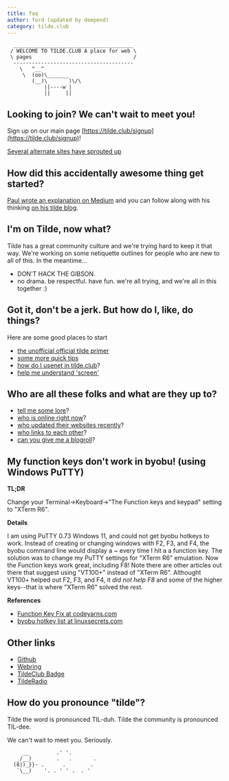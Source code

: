 ```yaml
---
title: faq
author: ford (updated by deepend)
category: tilde.club
---
```


      _______________________________________
     / WELCOME TO TILDE.CLUB A place for web \
     \ pages                                 /
      ---------------------------------------
        \   ^__^
         \  (oo)\_______
            (__)\       )\/\
                ||----w |
                ||     ||

Looking to join? We can\'t wait to meet you!
--------------------------------------------

Sign up on our main page [https://tilde.club/signup](https://tilde.club/signup)!

[Several alternate sites have sprouted
up](http://tilde.club/%7Epfhawkins/othertildes.html)

How did this accidentally awesome thing get started?
----------------------------------------------------

[Paul wrote an explanation on
Medium](https://medium.com/message/tilde-club-i-had-a-couple-drinks-and-woke-up-with-1-000-nerds-a8904f0a2ebf)
and you can follow along with his thinking [on his tilde
blog](http://tilde.club/~ford/).

I\'m on Tilde, now what?
------------------------

Tilde has a great community culture and we\'re trying hard to keep it
that way. We\'re working on some netiquette outlines for people who are
new to all of this. In the meantime\...

-   DON\'T HACK THE GIBSON.
-   no drama. be respectful. have fun. we\'re all trying, and we\'re all
    in this together :)

Got it, don\'t be a jerk. But how do I, like, do things?
--------------------------------------------------------

Here are some good places to start

-   [the unofficial official tilde
    primer](http://tilde.club/~anthonydpaul/primer.html)
-   [some more quick
    tips](http://tilde.club/~pfhawkins/tipsntricks.html)
-   [how do I usenet in
    tilde.club](http://tilde.club/wiki/usenet-news.html)?
-   [help me understand \'screen\'](http://tilde.club/~jonathan/screen/)

Who are all these folks and what are they up to?
------------------------------------------------

-   [tell me some lore](http://tilde.club/~joeld/tildelore.html)?
-   [who is online right
    now](http://tilde.club/~whitneymcn/whoville.shtml)?
-   [who updated their websites
    recently](http://tilde.club/tilde.24h.php)?
-   [who links to each other](http://tilde.club/~ford/social.html)?
-   [can you give me a blogroll](http://tilde.club/~_/)?

My function keys don't work in byobu! (using Windows PuTTY)
------------------------------------------------------------------

**TL;DR**

Change your Terminal->Keyboard->"The Function keys and keypad" setting to "XTerm R6".

**Details**

I am using PuTTY 0.73 Windows 11, and could not get byobu hotkeys to work. Instead of creating or changing windows with F2, F3, and F4, the byobu command line would display a ~ every time I hit a a function key. The solution was to change my PuTTY settings for "XTerm R6" emulation. Now the Function keys work great, including F8! Note there are other articles out there that suggest using "VT100+" instead of "XTerm R6". Althought VT100+ helped out F2, F3, and F4, it *did not help F8* and some of the higher keys--that is where "XTerm R6" solved the rest.

**References**

-   [Function Key Fix at codeyarns.com](https://codeyarns.com/tech/2013-01-21-byobu-function-keys-do-not-work-in-putty.html)
-   [byobu hotkey list at linuxsecrets.com](https://www.linuxsecrets.com/3326-byobu-commands)

Other links
-----------

-   [Github](https://github.com/tildeclub/tilde.club)
-   [Webring](http://tilde.club/~harper/link.html?action=join)
-   [TildeClub Badge](http://tilde.club/~zarate/badge.html)
-   [TildeRadio](https://tilderadio.org/)

How do you pronounce \"tilde\"?
-------------------------------

Tilde the word is pronounced TIL-duh. Tilde the community is pronounced
TIL-dee.

We can\'t wait to meet you. Seriously.

         __         .' '.
       _/__)        .   .       .
      (8|)_}}- .      .        .
       `\__)    '. . ' ' .  . '
